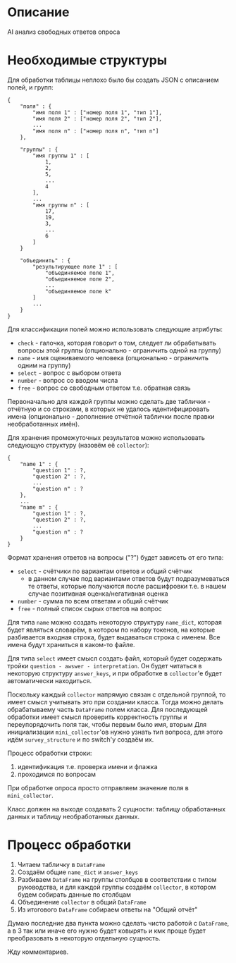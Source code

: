 # Описание
AI анализ свободных ответов опроса 

<!---# Выбор имён
Возможно 2 подхода к выделению отдельных персоналий:
 - сопоставление с заранее подготовленным списком имён
 - формирование списка имён по обрабатываемому файлу

Пусть у нас уже сформирован список имён. Тогда обрабатываемое имя может соответствовать имени из списка, если оно является частью имени из списка. Для неидентифицированных имён можно сделать список кандидатов, но это уже дополнительно. 


# Структура хранения
Excel таблица считывается в DataFrame, который затем делится на 3 части, которые обрабатываются отдельно. Для каждой таблицы нужен будет DataFrame, в который будут складываться неидентифицированные строки. Можно будет сделать так, чтобы после правок они дообрабатывались и добавлялись в статистику к уже обработанным.

Для обработки полей с фиксированным ответом будет формироваться вложенный словарь, в котором вопросам будут сопоставляться ответы, а ответам ключи.  

Промежуточные результаты удобно будет хранить в словаре, где ключ - имя, а значение - по сути json т.е. словарь в котором названия вопросов 

Итог: 
- Исходный ```DataFrame``` 
- Выборки столбцов из исходного ```DataFrame```'ы для обработки отдельных типов руководства
- Выборки строк, для которых имя не идентифицированно для отдельных типов руководства
- Промежуточные аккумулирующие структуры для сбора статистики по персоналиям относительно каждого типа руководства
- Итоговый ```DataFrame```    

Дополнительные структуры:
- Множество имён
    - Конструктор, принимающий имя файла
    - Проверка на наличие имени и уникальности: -> Optional[str]

- Множество ответов
    - Конструктор, принимающий имя файла 
    - Найти ответ

- Множество 
-->
# Необходимые структуры
Для обработки таблицы неплохо было бы создать JSON с описанием полей, и групп:
```
{
    "поля" : {
        "имя поля 1" : ["номер поля 1", "тип 1"],
        "имя поля 2" : ["номер поля 2", "тип 2"],
        ...
        "имя поля n" : ["номер поля n", "тип n"]
    },

    "группы" : {
        "имя группы 1" : [
            1,
            2,
            5,
            ...
            4
        ],
        ...
        "имя группы n" : [
            17,
            19,
            3,
            ...
            6
        ]
    }

    "объединить" : {
        "результирующее поле 1" : [
            "объединяемое поле 1",
            "объединяемое поле 2",
            ...
            "объединяемое поле k"
        ]
        ...
    }
}
```

Для классификации полей можно использовать следующие атрибуты:
- ```check``` - галочка, которая говорит о том, следует ли обрабатывать вопросы этой группы (опционально - ограничить одной на группу)
- ```name``` - имя оцениваемого человека (опционально - ограничить одним на группу)
- ```select``` - вопрос с выбором ответа
- ```number``` - вопрос со вводом числа
- ```free``` - вопрос со свободным ответом т.е. обратная связь

Первоначально для каждой группы можно сделать две таблички - отчётную и со строками, в которых не удалось идентифицировать имена (опционально - дополнение отчётной таблички после правки необработанных имён).  

Для хранения промежуточных результатов можно использовать следующую структуру (назовём её ```collector```):    
```
{
    "name 1" : {
        "question 1" : ?,
        "question 2" : ?,
        ...
        "question n" : ?
    },
    ...
    "name m" : {
        "question 1" : ?,
        "question 2" : ?,
        ...
        "question n" : ?
    }
}
```

Формат хранения ответов на вопросы ("?") будет зависеть от его типа:
- ```select``` - счётчики по вариантам ответов и общий счётчик 
    - в данном случае под вариантами ответов будут подразумеваться те ответы, которые получаются после расшифровки т.е. в нашем случае позитивная оценка/негативная оценка
- ```number``` - сумма по всем ответам и общий счётчик
- ```free``` - полный список сырых ответов на вопрос

Для типа ```name``` можно создать некоторую структуру ```name_dict```, которая будет являться словарём, в котором по набору токенов, на которые разбивается входная строка, будет выдаваться строка с именем. Все имена будут храниться в каком-то файле.  

Для типа ```select``` имеет смысл создать файл, который будет содержать тройки ```question - awswer - interpretation```. Он будет читаться в некоторую структуру ```answer_keys```, и при обработке в ```collector```'e будет автоматически находиться. 

Поскольку каждый ```collector``` напрямую связан с отдельной группой, то имеет смысл учитывать это при создании класса. Тогда можно делать обрабатываему часть ```DataFrame``` полем класса. Для последующей обработки имеет смысл проверить корректность группы и переупорядочить поля так, чтобы первым было имя, вторым   Для инициализации ```mini_collector```'ов нужно узнать тип вопроса, для этого идём ```survey_structure``` и по switch'у создаём их.

Процесс обработки строки:
1. идентификация т.е. проверка имени и флажка 
2. проходимся по вопросам


При обработке опроса просто отправляем значение поля в ```mini_collector```.

Класс должен на выходе создавать 2 сущности: таблицу обработанных данных и таблицу необработанных данных.




 


# Процесс обработки

1. Читаем табличку в ```DataFrame```
2. Создаём общие ```name_dict``` и ```answer_keys```
3. Разбиваем ```DataFrame``` на группы столбцов в соответствии с типом руководства, и для каждой группы создаём ```collector```, в котором будем собирать данные по столбцам
4. Объединение ```collector``` в общий ```DataFrame```
5. Из итогового ```DataFrame``` собираем ответы на "Общий отчёт"
 
Думаю последние два пункта можно сделать чисто работой с ```DataFrame```, а в 3 так или иначе его нужно будет ковырять и кмк проще будет преобразовать в некоторую отдельную сущность. 

Жду комментариев.






    
        